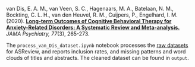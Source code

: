 van Dis, E. A. M., van Veen, S. C., Hagenaars, M. A., Batelaan, N. M., Bockting, C. L. H., van den Heuvel, R. M., Cuijpers, P., Engelhard, I. M. (2020). **[Long-term Outcomes of Cognitive Behavioral Therapy for Anxiety-Related Disorders: A Systematic Review and Meta-analysis.][1]** _JAMA Psychiatry, 77_(3), 265-273. 

The `process_van_Dis_dataset.ipynb` notebook processes the [raw datasets][2] for ASReview, and reports inclusion rates, and missing patterns and word clouds of titles and abstracts. The cleaned dataset can be found in `output`.

[1]:	https://doi.org/10.1001/jamapsychiatry.2019.3986
[2]:	https://osf.io/4d9tu/